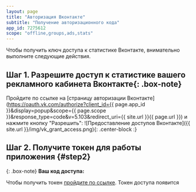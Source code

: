 ```yaml
---
layout: page
title: "Авторизация Вконтакте"
subtitle: "Получение авторизационного кода"
app_id: 7275612
scope: "offline,groups,ads,stats"
---
```

Чтобы получить ключ доступа к статистике Вконтакте, внимательно выполните следующие действия.
## Шаг 1. Разрешите доступ к статистике вашего рекламного кабинета Вконтакте{: .box-note}
Пройдите по ссылке на [страницу авторизации Вконтакте](https://oauth.vk.com/authorize?client_id={{ page.app_id }}&display=popup&scope={{ page.scope }}&response_type=code&v=5.103&redirect_uri={{ site.url }}{{ page.url }}) и нажмите кнопку "Разрешить":
![Предоставление доступов Вконтакте]({{ site.url }}/img/vk_grant_access.png){: .center-block :}

## Шаг 2. Получите токен для работы приложения {#step2}

{: .box-note}
**Ваш код доступа:** <span id="code"></span>

Чтобы получить токен <a id="link2" href="javascript: void(0)">пройдите по ссылке</a>. Токен доступа появится
